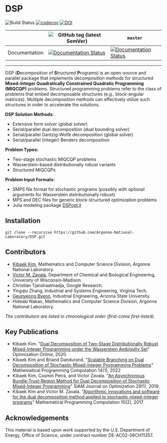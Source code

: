 # DSP

![Build Status](https://github.com/Argonne-National-Laboratory/DSP/workflows/Build%20test/badge.svg)
[![codecov](https://codecov.io/gh/Argonne-National-Laboratory/DSP/branch/master/graph/badge.svg)](https://codecov.io/gh/Argonne-National-Laboratory/DSP)
[![DOI](https://zenodo.org/badge/26612881.svg)](https://zenodo.org/badge/latestdoi/26612881)

|               | ![GitHub tag (latest SemVer)](https://img.shields.io/github/v/tag/Argonne-National-Laboratory/DSP?label=release&sort=semver) | `master` |
| ------------- | ------ | ------ |
| Documentation | [![Documentation Status](https://readthedocs.org/projects/dsp/badge/?version=stable)](https://dsp.readthedocs.io/en/stable/) | [![Documentation Status](https://readthedocs.org/projects/dsp/badge/?version=latest)](https://dsp.readthedocs.io/en/latest/) |

--------

DSP (**D**ecomposition of **S**tructured **P**rograms) is an open-source and parallel package that implements decomposition
methods for structured **Mixed-Integer Quadratically Constrained Quadratic Programming (MIQCQP)** problems.
Structured programming problems refer to the class of problems that embed decomposable structures (e.g., block-angular matrices).
Multiple decomposition methods can effectively utilize such structures in order to accelerate the solutions.

**DSP Solution Methods:**
* Extensive form solver (global solver)
* Serial/parallel dual decomposition (dual bounding solver)
* Serial/parallel Dantzig-Wolfe decomposition (global solver)
* Serial/parallel (integer) Benders decomposition

**Problem Types:**
* Two-stage stochastic MIQCQP problems
* Wasserstein-based distributionally robust variants
* Structured MIQCQPs

**Problem Input Formats:**
* SMPS file format for stochastic programs (possibly with optional arguments for Wasserstein distributionally robust)
* MPS and DEC files for generic block-structured optimization problems
* Julia modeling package [DSPopt.jl](https://github.com/kibaekkim/DSPopt.jl)

## Installation

```
git clone --recursive https://github.com/Argonne-National-Laboratory/DSP.git
```

## Contributors

* [Kibaek Kim](https://kibaekkim.github.io/), Mathematics and Computer Science Division, Argonne National Laboratory.
* [Victor M. Zavala](http://zavalab.engr.wisc.edu/), Department of Chemical and Biological Engineering, University of Wisconsin-Madison.
* Christian Tjandraatmadja, Google Research.
* Yingqiu Zhang, Industrial and Systems Engineering, Virginia Tech.
* [Geunyeong Byeon](https://sites.google.com/asu.edu/geunyeongbyeon/home), Industrial Engineering, Arizona State University.
* Hideaki Nakao, Mathematics and Computer Science Division, Argonne National Laboratory.

*The contributors are listed in chronological order (first-come first-listed).*

## Key Publications

* Kibaek Kim. "[Dual Decomposition of Two-Stage Distributionally Robust Mixed-Integer Programming under the Wasserstein Ambiguity Set](http://www.optimization-online.org/DB_HTML/2020/04/7723.pdf)" Optimization Online, 2020
* Kibaek Kim and Briand Dandurand. "[Scalable Branching on Dual Decomposition of Stochastic Mixed-Integer Programming Problems](http://www.optimization-online.org/DB_HTML/2018/10/6867.html)" Mathematical Programming Computation 14(1), 2022
* Kibaek Kim, Cosmin Petra, and Victor Zavala. "[An Asynchronous Bundle-Trust-Region Method for Dual Decomposition of Stochastic Mixed-Integer Programming](https://epubs.siam.org/doi/abs/10.1137/17M1148189)" SIAM Journal on Optimization 29(1), 2019
* Kibaek Kim and Victor M. Zavala. "[Algorithmic innovations and software for the dual decomposition method applied to stochastic mixed-integer programs](https://link.springer.com/article/10.1007/s12532-017-0128-z)" Mathematical Programming Computation 10(2), 2017


## Acknowledgements

This material is based upon work supported by the U.S. Department of Energy, Office of Science, under contract number DE-AC02-06CH11357.
